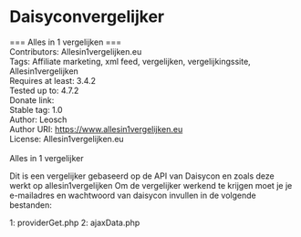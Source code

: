 # Daisyconvergelijker

=== Alles in 1 vergelijken ===<br>
Contributors: Allesin1vergelijken.eu<br>
Tags: Affiliate marketing, xml feed, vergelijken, vergelijkingssite, Allesin1vergelijken<br>
Requires at least: 3.4.2<br>
Tested up to: 4.7.2<br>
Donate link:<br>
Stable tag: 1.0<br>
Author: Leosch<br> 
Author URI: https://www.allesin1vergelijken.eu <br>
License: Allesin1vergelijken.eu<br>
<br>
Alles in 1 vergelijker

Dit is een vergelijker gebaseerd op de API van Daisycon en zoals deze werkt op allesin1vergelijken
Om de vergelijker werkend te krijgen moet je je e-mailadres en wachtwoord van daisycon invullen in de volgende bestanden:

1: providerGet.php
2: ajaxData.php






